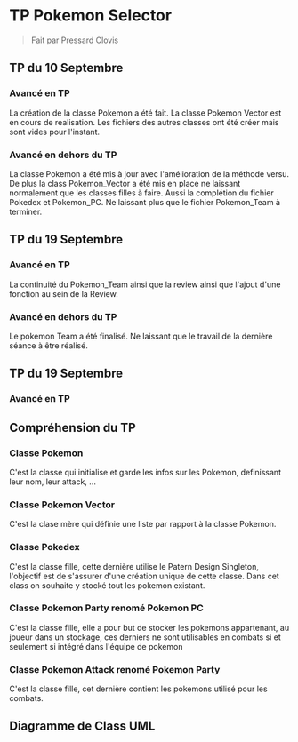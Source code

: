 # TP Pokemon Selector
> Fait par Pressard Clovis

## TP du 10 Septembre

###  Avancé en TP
La création de la classe Pokemon a été fait.
La classe Pokemon Vector est en cours de realisation.
Les fichiers des autres classes ont été créer mais sont 
vides pour l'instant.

###  Avancé en dehors du TP
La classe Pokemon a été mis à jour avec l'amélioration de
la méthode versu. De plus la class Pokemon_Vector a été mis
en place ne laissant normalement que les classes filles à 
faire. Aussi la complétion du fichier Pokedex et Pokemon_PC.
Ne laissant plus que le fichier Pokemon_Team à terminer.



## TP du 19 Septembre

###  Avancé en TP
La continuité du Pokemon_Team ainsi que la review ainsi que 
l'ajout d'une fonction au sein de la Review.

###  Avancé en dehors du TP
Le pokemon Team a été finalisé. Ne laissant que le travail 
de la dernière séance à être réalisé.



## TP du 19 Septembre

###  Avancé en TP


## Compréhension du TP

### Classe Pokemon
C'est la classe qui initialise et garde les infos sur les 
Pokemon, definissant leur nom, leur attack, ...

### Classe Pokemon Vector
C'est la clase mère qui définie une liste par rapport à la classe 
Pokemon. 

### Classe Pokedex
C'est la classe fille, cette dernière utilise le Patern Design Singleton,
l'objectif est de s'assurer d'une création unique de cette classe.
Dans cet class on souhaite y stocké tout les pokemon existant.

### Classe Pokemon Party renomé Pokemon PC
C'est la classe fille, elle a pour but de stocker les pokemons appartenant,
au joueur dans un stockage, ces derniers ne sont utilisables en combats
si et seulement si intégré dans l'équipe de pokemon

### Classe Pokemon Attack renomé Pokemon Party
C'est la classe fille, cet dernière contient les pokemons utilisé pour les 
combats.



## Diagramme de Class UML


